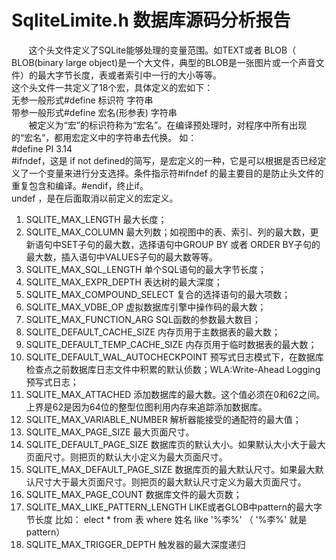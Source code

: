 # SqliteLimite.h 数据库源码分析报告
&nbsp;&nbsp;&nbsp;&nbsp;&nbsp;&nbsp;&nbsp;这个头文件定义了SQLite能够处理的变量范围。如TEXT或者   BLOB（ BLOB(binary large object)是一个大文件，典型的BLOB是一张图片或一个声音文件）的最大字节长度，表或者索引中一行的大小等等。<br>
这个头文件一共定义了18个宏，具体定义的宏如下：<br>
无参一般形式#define 标识符 字符串<br>
带参一般形式#define 宏名(形参表) 字符串<br>
&nbsp;&nbsp;&nbsp;&nbsp;&nbsp;&nbsp;&nbsp;被定义为“宏”的标识符称为“宏名”。在编译预处理时，对程序中所有出现的“宏名”，都用宏定义中的字符串去代换。 如：<br> #define PI 3.14
<br>#ifndef，这是 if not defined的简写，是宏定义的一种，它是可以根据是否已经定义了一个变量来进行分支选择。条件指示符#ifndef 的最主要目的是防止头文件的重复包含和编译。#endif，终止if。<br>
undef ，是在后面取消以前定义的宏定义。<br>

1.	SQLITE_MAX_LENGTH  最大长度；
2.	SQLITE_MAX_COLUMN  最大列数；如视图中的表、索引、列的最大数，更新语句中SET子句的最大数，选择语句中GROUP BY 或者 ORDER BY子句的最大数，插入语句中VALUES子句的最大数等等。
3.	SQLITE_MAX_SQL_LENGTH  单个SQL语句的最大字节长度；
4.	SQLITE_MAX_EXPR_DEPTH  表达树的最大深度；
5.	SQLITE_MAX_COMPOUND_SELECT  复合的选择语句的最大项数；
6.	SQLITE_MAX_VDBE_OP  虚拟数据库引擎中操作码的最大数；
7.	SQLITE_MAX_FUNCTION_ARG   SQL函数的参数最大数目；
8.	SQLITE_DEFAULT_CACHE_SIZE  内存页用于主数据表的最大数；
9.	SQLITE_DEFAULT_TEMP_CACHE_SIZE  内存页用于临时数据表的最大数；
10.	SQLITE_DEFAULT_WAL_AUTOCHECKPOINT  预写式日志模式下，在数据库检查点之前数据库日志文件中积累的默认侦数；WLA:Write-Ahead Logging预写式日志；
11.	SQLITE_MAX_ATTACHED  添加数据库的最大数。这个值必须在0和62之间。上界是62是因为64位的整型位图利用内存来追踪添加数据库。
12.	SQLITE_MAX_VARIABLE_NUMBER  解析器能接受的通配符的最大值；
13.	SQLITE_MAX_PAGE_SIZE  最大页面尺寸。
14.	SQLITE_DEFAULT_PAGE_SIZE   数据库页的默认大小。如果默认大小大于最大页面尺寸。则把页的默认大小定义为最大页面尺寸。
15.	SQLITE_MAX_DEFAULT_PAGE_SIZE  数据库页的最大默认尺寸。如果最大默认尺寸大于最大页面尺寸。则把页的最大默认尺寸定义为最大页面尺寸。
16.	SQLITE_MAX_PAGE_COUNT  数据库文件的最大页数；
17.	SQLITE_MAX_LIKE_PATTERN_LENGTH
    LIKE或者GLOB中pattern的最大字节长度
    比如：
    elect * from 表
    where 姓名
    like '%李%'      （ '%李%' 就是pattern）
18.	SQLITE_MAX_TRIGGER_DEPTH   触发器的最大深度递归
